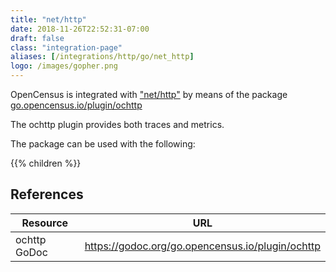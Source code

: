 ```yaml
---
title: "net/http"
date: 2018-11-26T22:52:31-07:00
draft: false
class: "integration-page"
aliases: [/integrations/http/go/net_http]
logo: /images/gopher.png
---
```


OpenCensus is integrated with ["net/http"](https://golang.org/pkg/net/http/) by means of the package [go.opencensus.io/plugin/ochttp](https://godoc.org/go.opencensus.io/plugin/ochttp)

The ochttp plugin provides both traces and metrics.

The package can be used with the following:

{{% children %}}

## References

Resource|URL
---|---
ochttp GoDoc|https://godoc.org/go.opencensus.io/plugin/ochttp
